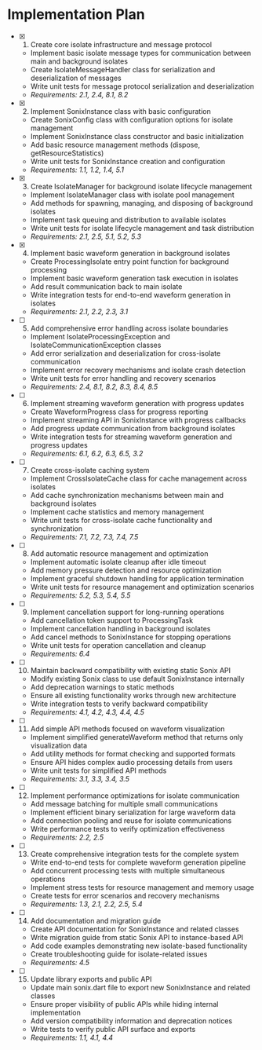 # Implementation Plan

- [x] 1. Create core isolate infrastructure and message protocol

  - Implement basic isolate message types for communication between main and background isolates
  - Create IsolateMessageHandler class for serialization and deserialization of messages
  - Write unit tests for message protocol serialization and deserialization
  - _Requirements: 2.1, 2.4, 8.1, 8.2_

- [x] 2. Implement SonixInstance class with basic configuration

  - Create SonixConfig class with configuration options for isolate management
  - Implement SonixInstance class constructor and basic initialization
  - Add basic resource management methods (dispose, getResourceStatistics)
  - Write unit tests for SonixInstance creation and configuration
  - _Requirements: 1.1, 1.2, 1.4, 5.1_

- [x] 3. Create IsolateManager for background isolate lifecycle management

  - Implement IsolateManager class with isolate pool management
  - Add methods for spawning, managing, and disposing of background isolates
  - Implement task queuing and distribution to available isolates
  - Write unit tests for isolate lifecycle management and task distribution
  - _Requirements: 2.1, 2.5, 5.1, 5.2, 5.3_

- [x] 4. Implement basic waveform generation in background isolates


  - Create ProcessingIsolate entry point function for background processing
  - Implement basic waveform generation task execution in isolates
  - Add result communication back to main isolate
  - Write integration tests for end-to-end waveform generation in isolates
  - _Requirements: 2.1, 2.2, 2.3, 3.1_

- [ ] 5. Add comprehensive error handling across isolate boundaries

  - Implement IsolateProcessingException and IsolateCommunicationException classes
  - Add error serialization and deserialization for cross-isolate communication
  - Implement error recovery mechanisms and isolate crash detection
  - Write unit tests for error handling and recovery scenarios
  - _Requirements: 2.4, 8.1, 8.2, 8.3, 8.4, 8.5_

- [ ] 6. Implement streaming waveform generation with progress updates

  - Create WaveformProgress class for progress reporting
  - Implement streaming API in SonixInstance with progress callbacks
  - Add progress update communication from background isolates
  - Write integration tests for streaming waveform generation and progress updates
  - _Requirements: 6.1, 6.2, 6.3, 6.5, 3.2_

- [ ] 7. Create cross-isolate caching system

  - Implement CrossIsolateCache class for cache management across isolates
  - Add cache synchronization mechanisms between main and background isolates
  - Implement cache statistics and memory management
  - Write unit tests for cross-isolate cache functionality and synchronization
  - _Requirements: 7.1, 7.2, 7.3, 7.4, 7.5_

- [ ] 8. Add automatic resource management and optimization

  - Implement automatic isolate cleanup after idle timeout
  - Add memory pressure detection and resource optimization
  - Implement graceful shutdown handling for application termination
  - Write unit tests for resource management and optimization scenarios
  - _Requirements: 5.2, 5.3, 5.4, 5.5_

- [ ] 9. Implement cancellation support for long-running operations

  - Add cancellation token support to ProcessingTask
  - Implement cancellation handling in background isolates
  - Add cancel methods to SonixInstance for stopping operations
  - Write unit tests for operation cancellation and cleanup
  - _Requirements: 6.4_

- [ ] 10. Maintain backward compatibility with existing static Sonix API

  - Modify existing Sonix class to use default SonixInstance internally
  - Add deprecation warnings to static methods
  - Ensure all existing functionality works through new architecture
  - Write integration tests to verify backward compatibility
  - _Requirements: 4.1, 4.2, 4.3, 4.4, 4.5_

- [ ] 11. Add simple API methods focused on waveform visualization

  - Implement simplified generateWaveform method that returns only visualization data
  - Add utility methods for format checking and supported formats
  - Ensure API hides complex audio processing details from users
  - Write unit tests for simplified API methods
  - _Requirements: 3.1, 3.3, 3.4, 3.5_

- [ ] 12. Implement performance optimizations for isolate communication

  - Add message batching for multiple small communications
  - Implement efficient binary serialization for large waveform data
  - Add connection pooling and reuse for isolate communications
  - Write performance tests to verify optimization effectiveness
  - _Requirements: 2.2, 2.5_

- [ ] 13. Create comprehensive integration tests for the complete system

  - Write end-to-end tests for complete waveform generation pipeline
  - Add concurrent processing tests with multiple simultaneous operations
  - Implement stress tests for resource management and memory usage
  - Create tests for error scenarios and recovery mechanisms
  - _Requirements: 1.3, 2.1, 2.2, 2.5, 5.4_

- [ ] 14. Add documentation and migration guide

  - Create API documentation for SonixInstance and related classes
  - Write migration guide from static Sonix API to instance-based API
  - Add code examples demonstrating new isolate-based functionality
  - Create troubleshooting guide for isolate-related issues
  - _Requirements: 4.5_

- [ ] 15. Update library exports and public API
  - Update main sonix.dart file to export new SonixInstance and related classes
  - Ensure proper visibility of public APIs while hiding internal implementation
  - Add version compatibility information and deprecation notices
  - Write tests to verify public API surface and exports
  - _Requirements: 1.1, 4.1, 4.4_
